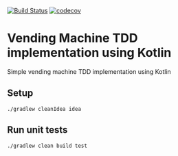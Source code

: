 [![Build Status](https://travis-ci.org/m-x-k/vending-machine-kotlin.svg?branch=master)](https://travis-ci.org/m-x-k/vending-machine-kotlin)
[![codecov](https://codecov.io/gh/m-x-k/vending-machine-kotlin/branch/master/graph/badge.svg)](https://codecov.io/gh/m-x-k/vending-machine-kotlin)

# Vending Machine TDD implementation using Kotlin

Simple vending machine TDD implementation using Kotlin

## Setup
```
./gradlew cleanIdea idea
```

## Run unit tests
```
./gradlew clean build test
```
